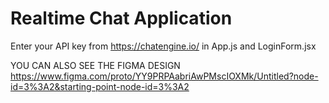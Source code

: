 # Realtime Chat Application
 Enter your API key from https://chatengine.io/  in App.js and LoginForm.jsx

 YOU CAN ALSO SEE THE FIGMA DESIGN 
 https://www.figma.com/proto/YY9PRPAabriAwPMscIOXMk/Untitled?node-id=3%3A2&starting-point-node-id=3%3A2

